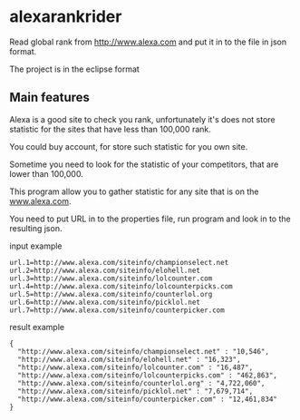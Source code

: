 alexarankrider
==============

Read global rank from http://www.alexa.com and put it in to the file in json format.

The project is in the eclipse format

Main features
-------------

Alexa is a good site to check you rank, unfortunately it's does not store statistic for the sites that have less than 100,000 rank. 

You could buy account, for store such statistic for you own site.

Sometime you need to look for the statistic of your competitors, that are lower than 100,000. 

This program allow you to gather statistic for any site that is on the www.alexa.com.

You need to put URL in to the properties file, run program and look in to the resulting json. 

input example

    url.1=http://www.alexa.com/siteinfo/championselect.net
    url.2=http://www.alexa.com/siteinfo/elohell.net
    url.3=http://www.alexa.com/siteinfo/lolcounter.com
    url.4=http://www.alexa.com/siteinfo/lolcounterpicks.com
    url.5=http://www.alexa.com/siteinfo/counterlol.org
    url.6=http://www.alexa.com/siteinfo/picklol.net
    url.7=http://www.alexa.com/siteinfo/counterpicker.com
    
result example

    {
      "http://www.alexa.com/siteinfo/championselect.net" : "10,546",
      "http://www.alexa.com/siteinfo/elohell.net" : "16,323",
      "http://www.alexa.com/siteinfo/lolcounter.com" : "16,487",
      "http://www.alexa.com/siteinfo/lolcounterpicks.com" : "462,863",
      "http://www.alexa.com/siteinfo/counterlol.org" : "4,722,060",
      "http://www.alexa.com/siteinfo/picklol.net" : "7,679,714",
      "http://www.alexa.com/siteinfo/counterpicker.com" : "12,461,834"
    }
